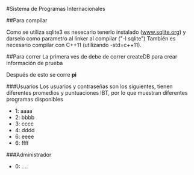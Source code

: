 #Sistema de Programas Internacionales


##Para compilar

Como se utiliza sqlite3 es nesecario tenerlo instalado (www.sqlite.org) y darselo como parametro al linker al compilar ("-l sqlite")
También es necesario compilar con C++11 (utilizando -std=c++11).

##Para correr
La primera ves de debe de correr createDB para crear información de prueba

Después de esto se corre **pi**

###Usuarios
Los usuarios y contraseñas son los siguientes, tienen diferentes promedios y puntuaciones IBT, por lo que muestran diferentes programas disponibles

* 1: aaaa
* 2: bbbb
* 3: cccc
* 4: dddd
* 6: eeee
* 6: ffff

###Administrador
* 0: ....

